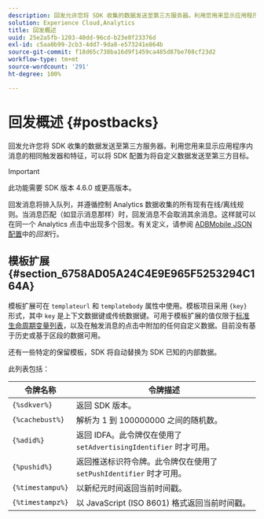 ```yaml
---
description: 回发允许您将 SDK 收集的数据发送至第三方服务器。利用您用来显示应用程序内消息的相同触发器和特征，可以将 SDK 配置为将自定义数据发送至第三方目标。
solution: Experience Cloud,Analytics
title: 回发概述
uuid: 25e2a5fb-1203-40dd-96cd-b23e0f23376d
exl-id: c5aa0b99-2cb3-4dd7-9da8-e573241e864b
source-git-commit: f18d65c738ba16d9f1459ca485d87be708cf23d2
workflow-type: tm+mt
source-wordcount: '291'
ht-degree: 100%

---
```


# 回发概述 {#postbacks}

回发允许您将 SDK 收集的数据发送至第三方服务器。利用您用来显示应用程序内消息的相同触发器和特征，可以将 SDK 配置为将自定义数据发送至第三方目标。

>[!IMPORTANT]
>
>此功能需要 SDK 版本 4.6.0 或更高版本。

回发消息将排入队列，并遵循控制 Analytics 数据收集的所有现有在线/离线规则。当消息匹配（如显示消息那样）时，回发消息不会取消其余消息。这样就可以在同一个 Analytics 点击中出现多个回发。有关定义，请参阅 [ADBMobile JSON 配置](/help/ios/configuration/json-config/json-config.md)中的&#x200B;*回发*&#x200B;行。

## 模板扩展 {#section_6758AD05A24C4E9E965F5253294C164A}

模板扩展可在 `templateurl` 和 `templatebody` 属性中使用。模板项目采用 `{key}` 形式，其中 `key` 是上下文数据键或传统数据键。可用于模板扩展的值仅限于[标准生命周期变量列表](/help/ios/metrics.md)，以及在触发消息的点击中附加的任何自定义数据。目前没有基于历史或基于区段的数据可用。

还有一些特定的保留模板，SDK 将自动替换为 SDK 已知的内部数据。

此列表包括：

| 令牌名称 | 令牌描述 |
|--- |--- |
| `{%sdkver%}` | 返回 SDK 版本。 |
| `{%cachebust%}` | 解析为 1 到 100000000 之间的随机数。 |
| `{%adid%}` | 返回 IDFA。此令牌仅在使用了 `setAdvertisingIdentifier` 时才可用。 |
| `{%pushid%}` | 返回推送标识符令牌。此令牌仅在使用了 `setPushIdentifier` 时才可用。 |
| `{%timestampu%}` | 以新纪元时间返回当前时间戳。 |
| `{%timestampz%}` | 以 JavaScript (ISO 8601) 格式返回当前时间戳。 |
